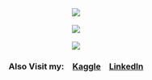<div align="center">
  <a href="https://github.com/emnopal">
    <img align="center" src="https://github-readme-stats.vercel.app/api/top-langs/?username=emnopal&layout=compact&langs_count=10&theme=github_dark&show_icons=true&count_private=true&hide=jupyter%20notebook,html,blade,tex,less,css,java,pascal,visual%20basic%20.net,matlab,hack" />
  </a><br><br>
  <a href="https://github.com/emnopal">
    <img align="center" src="https://github-readme-stats.vercel.app/api?username=emnopal&count_private=true&show_icons=true&theme=github_dark" />
  </a><br><br>
  <a href="https://github.com/emnopal">
    <img align="center" src="https://github-readme-stats.vercel.app/api/wakatime?username=emnopal&theme=github_dark" />
  </a>
</div>

<div align="center">
  <h3>Also Visit my:&emsp;<a href="https://www.kaggle.com/emnopal">Kaggle</a>&emsp;<a href="https://www.linkedin.com/in/muhammad-naufal-9745b2175/">LinkedIn</a></h3>
</div>




